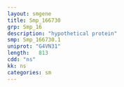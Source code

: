 ```yaml
---
layout: smgene
title: Smp_166730
grp: Smp_16
description: "hypothetical protein"
smp: Smp_166730.1
uniprot: "G4VN31"
length:   813
cdd: "ns"
kk: ns
categories: sm
---
```

